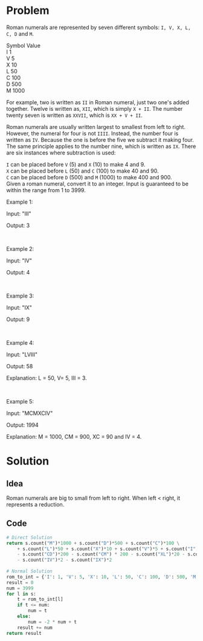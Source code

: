 # Problem

Roman numerals are represented by seven different symbols: `I, V, X, L, C, D` and `M`.

Symbol       Value  
I             1  
V             5  
X             10  
L             50  
C             100  
D             500  
M             1000  

For example, two is written as `II` in Roman numeral, just two one's added together. Twelve is written as, `XII`, which is simply `X + II`. The number twenty seven is written as `XXVII`, which is `XX + V + II`.

Roman numerals are usually written largest to smallest from left to right. However, the numeral for four is not `IIII`. Instead, the number four is written as `IV`. Because the one is before the five we subtract it making four. The same principle applies to the number nine, which is written as `IX`. There are six instances where subtraction is used:

`I` can be placed before `V` (5) and `X` (10) to make 4 and 9.  
`X` can be placed before `L` (50) and `C` (100) to make 40 and 90.  
`C` can be placed before `D` (500) and `M` (1000) to make 400 and 900.  
Given a roman numeral, convert it to an integer. Input is guaranteed to be within the range from 1 to 3999.  

Example 1:

Input: "III"

Output: 3

&nbsp;

Example 2:

Input: "IV"

Output: 4

&nbsp;

Example 3:

Input: "IX"

Output: 9

&nbsp;

Example 4:

Input: "LVIII"

Output: 58

Explanation: L = 50, V= 5, III = 3.

&nbsp;

Example 5:

Input: "MCMXCIV"

Output: 1994

Explanation: M = 1000, CM = 900, XC = 90 and IV = 4.

# Solution

## Idea

Roman numerals are big to small from left to right. When left < right, it represents a reduction.

## Code

```python
# Direct Solution
return s.count("M")*1000 + s.count("D")*500 + s.count("C")*100 \
    + s.count("L")*50 + s.count("X")*10 + s.count("V")*5 + s.count("I")*1 \
    - s.count("CD")*200 - s.count("CM") * 200 - s.count("XL")*20 - s.count("XC")*20 \
    - s.count("IV")*2 - s.count("IX")*2
    
# Normal Solution
rom_to_int = {'I': 1, 'V': 5, 'X': 10, 'L': 50, 'C': 100, 'D': 500, 'M': 1000}
result = 0
num = 3999
for l in s:
    t = rom_to_int[l]
    if t <= num:
        num = t
    else:
        num = -2 * num + t
    result += num
return result
```
